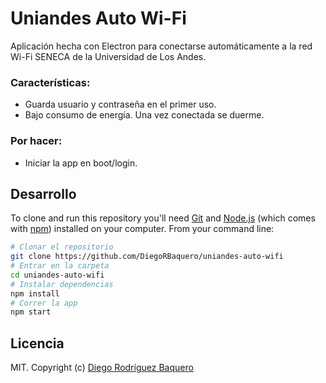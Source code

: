 # Uniandes Auto Wi-Fi

Aplicación hecha con Electron para conectarse automáticamente a la red Wi-Fi SENECA de la Universidad de Los Andes.

### Características:
- Guarda usuario y contraseña en el primer uso.
- Bajo consumo de energía. Una vez conectada se duerme.

### Por hacer:
- Iniciar la app en boot/login.

## Desarrollo

To clone and run this repository you'll need [Git](https://git-scm.com) and [Node.js](https://nodejs.org/en/download/) (which comes with [npm](http://npmjs.com)) installed on your computer. From your command line:

```bash
# Clonar el repositorio
git clone https://github.com/DiegoRBaquero/uniandes-auto-wifi
# Entrar en la carpeta
cd uniandes-auto-wifi
# Instalar dependencias
npm install
# Correr la app
npm start
```

## Licencia

MIT. Copyright (c) [Diego Rodríguez Baquero](https://diegorbaquero.com)
